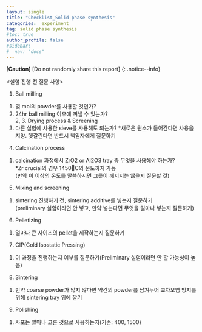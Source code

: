 ```yaml
---
layout: single
title: "Checklist_Solid phase synthesis"
categories:  experiment
tag: solid phase synthesis
#toc: true
author_profile: false
#sidebar:
#  nav: "docs"
---
```


**[Caution]** [Do not randomly share this report]
{: .notice--info}

<실험 진행 전 질문 사항><br>
1. Ball milling<br>
 1) 몇 mol의 powder를 사용할 것인가?<br>
 2) 24hr ball milling 이후에 꺼낼 수 있는가?<br>
2, 3. Drying process & Screening<br>
 1) 다른 실험에 사용한 sieve를 사용해도 되는가?
   *새로운 원소가 들어간다면 사용을 지양. 헷갈린다면 반드시 책임자에게 질문하기<br>
4. Calcination process<br>
 1) calcination 과정에서 ZrO2 or Al2O3 tray 중 무엇을 사용해야 하는가?<br>
   *Zr crucial의 경우 1450C의 온도까지 가능<br>
   (만약 이 이상의 온도를 말씀하시면 그릇이 깨지지는 않을지 질문할 것)<br>
5. Mixing and screening<br>
 1) sintering 진행하기 전, sintering additive를 넣는지 질문하기<br>
   (preliminary 실험이라면 안 넣고, 만약 넣는다면 무엇을 얼마나 넣는지 질문하기)<br>
6. Pelletizing<br>
 1) 얼마나 큰 사이즈의 pellet을 제작하는지 질문하기<br>
7. CIP(Cold Isostatic Pressing)<br>
 1) 이 과정을 진행하는지 여부를 질문하기(Preliminary 실험이라면 안 할 가능성이 높음)<br>
8. Sintering<br>
 1) 만약 coarse powder가 많지 않다면 약간의 powder를 남겨두어 교차오염 방지를 위해 sintering tray 위에 깔기<br>
9. Polishing<br>
 1) 사포는 얼마나 고른 것으로 사용하는지(기존: 400, 1500)<br>
